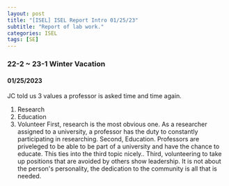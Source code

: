 ```yaml
---
layout: post
title: "[ISEL] ISEL Report Intro 01/25/23"
subtitle: "Report of lab work."
categories: ISEL
tags: [SE]
---
```


### 22-2 ~ 23-1 Winter Vacation
#### 01/25/2023
JC told us 3 values a professor is asked time and time again.
1. Research
2. Education
3. Volunteer
First, research is the most obvious one. As a researcher assigned to a university, a professor has the duty to constantly participating in researching.
Second, Education. Professors are priveleged to be able to be part of a university and have the chance to educate. This ties into the third topic nicely..
Third, volunteering to take up positions that are avoided by others show leadership. It is not about the person's personality, the dedication to the community is all that is needed.